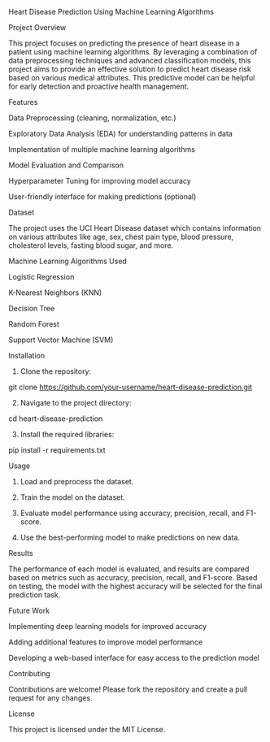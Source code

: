 Heart Disease Prediction Using Machine Learning Algorithms

Project Overview

This project focuses on predicting the presence of heart disease in a patient using machine learning algorithms. By leveraging a combination of data preprocessing techniques and advanced classification models, this project aims to provide an effective solution to predict heart disease risk based on various medical attributes. This predictive model can be helpful for early detection and proactive health management.

Features

Data Preprocessing (cleaning, normalization, etc.)

Exploratory Data Analysis (EDA) for understanding patterns in data

Implementation of multiple machine learning algorithms

Model Evaluation and Comparison

Hyperparameter Tuning for improving model accuracy

User-friendly interface for making predictions (optional)


Dataset

The project uses the UCI Heart Disease dataset which contains information on various attributes like age, sex, chest pain type, blood pressure, cholesterol levels, fasting blood sugar, and more.

Machine Learning Algorithms Used

Logistic Regression

K-Nearest Neighbors (KNN)

Decision Tree

Random Forest

Support Vector Machine (SVM)


Installation

1. Clone the repository:

git clone https://github.com/your-username/heart-disease-prediction.git


2. Navigate to the project directory:

cd heart-disease-prediction


3. Install the required libraries:

pip install -r requirements.txt



Usage

1. Load and preprocess the dataset.


2. Train the model on the dataset.


3. Evaluate model performance using accuracy, precision, recall, and F1-score.


4. Use the best-performing model to make predictions on new data.



Results

The performance of each model is evaluated, and results are compared based on metrics such as accuracy, precision, recall, and F1-score. Based on testing, the model with the highest accuracy will be selected for the final prediction task.

Future Work

Implementing deep learning models for improved accuracy

Adding additional features to improve model performance

Developing a web-based interface for easy access to the prediction model


Contributing

Contributions are welcome! Please fork the repository and create a pull request for any changes.

License

This project is licensed under the MIT License.
